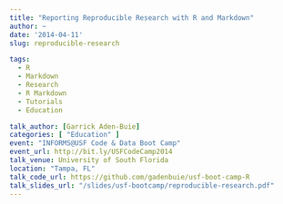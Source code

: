 ```yaml
---
title: "Reporting Reproducible Research with R and Markdown"
author: ~
date: '2014-04-11'
slug: reproducible-research

tags:
  - R
  - Markdown
  - Research
  - R Markdown
  - Tutorials
  - Education

talk_author: [Garrick Aden-Buie]
categories: [ "Education" ]
event: "INFORMS@USF Code & Data Boot Camp"
event_url: http://bit.ly/USFCodeCamp2014
talk_venue: University of South Florida
location: "Tampa, FL"
talk_code_url: https://github.com/gadenbuie/usf-boot-camp-R
talk_slides_url: "/slides/usf-bootcamp/reproducible-research.pdf"
---
```


